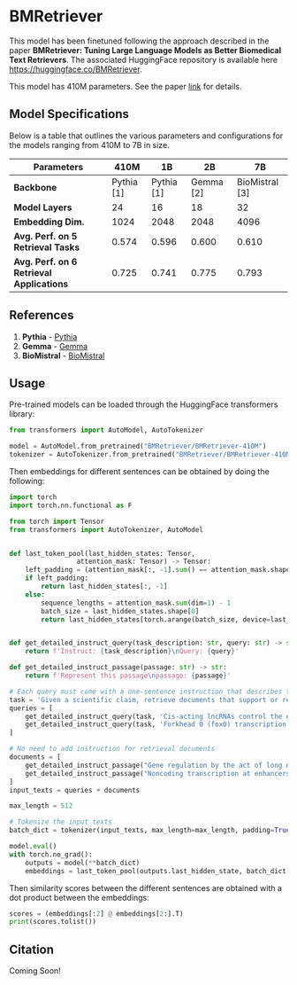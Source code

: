 # BMRetriever

This model has been finetuned following the approach described in the paper **BMRetriever: Tuning Large Language Models as Better Biomedical Text Retrievers**. The associated HuggingFace repository is available here https://huggingface.co/BMRetriever.

This model has 410M parameters. See the paper [link]() for details.


## Model Specifications

Below is a table that outlines the various parameters and configurations for the models ranging from 410M to 7B in size.

| Parameters       | 410M        | 1B           | 2B           | 7B               |
|------------------|-------------|--------------|--------------|------------------|
| **Backbone**     | Pythia [1]  | Pythia [1]   | Gemma [2]    | BioMistral [3]   |
| **Model Layers** | 24          | 16           | 18           | 32               |
| **Embedding Dim.** | 1024      | 2048         | 2048         | 4096             |
| **Avg. Perf. on 5 Retrieval Tasks** |    0.574   |  0.596    |   0.600     |    0.610         |
| **Avg. Perf. on 6 Retrieval Applications** |     0.725  |     0.741    |     0.775    |  0.793         |

## References

1. **Pythia** - [Pythia](https://huggingface.co/models?other=pythia)
2. **Gemma** - [Gemma](https://huggingface.co/google/gemma-2b)
3. **BioMistral** - [BioMistral](https://huggingface.co/BioMistral/BioMistral-7B)


## Usage

Pre-trained models can be loaded through the HuggingFace transformers library:

```python
from transformers import AutoModel, AutoTokenizer

model = AutoModel.from_pretrained("BMRetriever/BMRetriever-410M") 
tokenizer = AutoTokenizer.from_pretrained("BMRetriever/BMRetriever-410M") 
```

Then embeddings for different sentences can be obtained by doing the following:

```python
import torch
import torch.nn.functional as F

from torch import Tensor
from transformers import AutoTokenizer, AutoModel


def last_token_pool(last_hidden_states: Tensor,
                 attention_mask: Tensor) -> Tensor:
    left_padding = (attention_mask[:, -1].sum() == attention_mask.shape[0])
    if left_padding:
        return last_hidden_states[:, -1]
    else:
        sequence_lengths = attention_mask.sum(dim=1) - 1
        batch_size = last_hidden_states.shape[0]
        return last_hidden_states[torch.arange(batch_size, device=last_hidden_states.device), sequence_lengths]


def get_detailed_instruct_query(task_description: str, query: str) -> str:
    return f'Instruct: {task_description}\nQuery: {query}'

def get_detailed_instruct_passage(passage: str) -> str:
    return f'Represent this passage\npassage: {passage}'

# Each query must come with a one-sentence instruction that describes the task
task = 'Given a scientific claim, retrieve documents that support or refute the claim'
queries = [
    get_detailed_instruct_query(task, 'Cis-acting lncRNAs control the expression of genes that are positioned in the vicinity of their transcription sites.'),
    get_detailed_instruct_query(task, 'Forkhead 0 (fox0) transcription factors are involved in apoptosis.')
]

# No need to add instruction for retrieval documents
documents = [
    get_detailed_instruct_passage("Gene regulation by the act of long non-coding RNA transcription Long non-protein-coding RNAs (lncRNAs) are proposed to be the largest transcript class in the mouse and human transcriptomes. Two important questions are whether all lncRNAs are functional and how they could exert a function. Several lncRNAs have been shown to function through their product, but this is not the only possible mode of action. In this review we focus on a role for the process of lncRNA transcription, independent of the lncRNA product, in regulating protein-coding-gene activity in cis. We discuss examples where lncRNA transcription leads to gene silencing or activation, and describe strategies to determine if the lncRNA product or its transcription causes the regulatory effect."),
    get_detailed_instruct_passage("Noncoding transcription at enhancers: general principles and functional models. Mammalian genomes are extensively transcribed outside the borders of protein-coding genes. Genome-wide studies recently demonstrated that cis-regulatory genomic elements implicated in transcriptional control, such as enhancers and locus-control regions, represent major sites of extragenic noncoding transcription. Enhancer-templated transcripts provide a quantitatively small contribution to the total amount of cellular nonribosomal RNA; nevertheless, the possibility that enhancer transcription and the resulting enhancer RNAs may, in some cases, have functional roles, rather than represent mere transcriptional noise at accessible genomic regions, is supported by an increasing amount of experimental data. In this article we review the current knowledge on enhancer transcription and its functional implications.")
]
input_texts = queries + documents

max_length = 512

# Tokenize the input texts
batch_dict = tokenizer(input_texts, max_length=max_length, padding=True, truncation=True, return_tensors='pt')

model.eval()
with torch.no_grad():
    outputs = model(**batch_dict)
    embeddings = last_token_pool(outputs.last_hidden_state, batch_dict['attention_mask'])
```

Then similarity scores between the different sentences are obtained with a dot product between the embeddings:

```python
scores = (embeddings[:2] @ embeddings[2:].T)
print(scores.tolist())
```

## Citation
Coming Soon!
